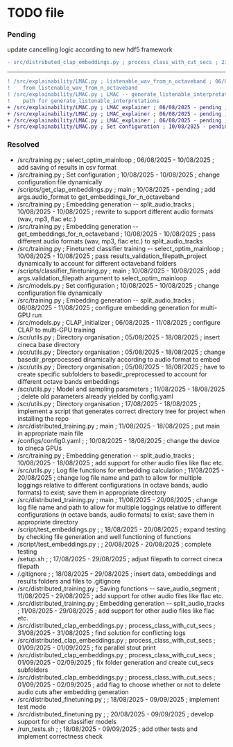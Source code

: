 
# TODO file

### Pending
update cancelling logic according to new hdf5 framework
```diff
- src/distributed_clap_embeddings.py ; process_class_with_cut_secs ; 23/09/2025 - pending ; update cancelling logic according to new hdf5 framework
```

--------------------------------------------------------------------------------------------
```diff
! /src/explainability/LMAC.py ; listenable_wav_from_n_octaveband ; 06/08/2025 - pending ; set correct directory to save explanations
!    from listenable_wav_from_n_octaveband
! /src/explainability/LMAC.py ; LMAC -- generate_listenable_interpretation ; 06/08/2025 - pending ; set correct reconstructed audio
!    path for generate_listenable_interpretations
+ /src/explainability/LMAC.py ; LMAC_explainer ; 06/08/2025 - pending ; finish fixing and honing the pipeline
+ /src/explainability/LMAC.py ; LMAC_explainer ; 06/08/2025 - pending ; correctly set up multi-GPU mode
+ /src/explainability/LMAC.py ; LMAC_explainer ; 06/08/2025 - pending ; finish writing comments
+ /src/explainability/LMAC.py ; Set configuration ; 10/08/2025 - pending ; change configuration file dynamically
```

### Resolved

- /src/training.py ; select_optim_mainloop ; 06/08/2025 - 10/08/2025 ; add saving of results in csv format
- /src/training.py ; Set configuration ; 10/08/2025 - 10/08/2025 ; change configuration file dynamically
- /scripts/get_clap_embeddings.py ; main ; 10/08/2025 - pending ; add args.audio_format to get_embeddings_for_n_octaveband
- /src/training.py ; Embedding generation -- split_audio_tracks ; 10/08/2025 - 10/08/2025 ; rewrite to support different audio
     formats (wav, mp3, flac etc.)
- /src/training.py ; Embedding generation -- get_embeddings_for_n_octaveband ; 10/08/2025 - 10/08/2025 ; pass different audio
     formats (wav, mp3, flac etc.) to split_audio_tracks
- /src/training.py ; Finetuned classifier training -- select_optim_mainloop ; 10/08/2025 - 10/08/2025 ; pass
     results_validation_filepath_project dynamically to account for different octaveband folders
- /scripts/classifier_finetuning.py ; main ; 10/08/2025 - 10/08/2025 ; add args.validation_filepath argument to
     select_optim_mainloop
- /src/models.py ; Set configuration ; 10/08/2025 - 10/08/2025 ; change configuration file dynamically
- /src/training.py ; Embedding generation -- split_audio_tracks ; 06/08/2025 - 11/08/2025 ; configure embedding generation for
     multi-GPU run
- /src/models.py ; CLAP_initializer ; 06/08/2025 - 11/08/2025 ; configure CLAP to multi-GPU training
- /scr/utils.py ; Directory organisation ; 05/08/2025 - 18/08/2025 ; insert cineca base directory
- /scr/utils.py ; Directory organisation ; 05/08/2025 - 18/08/2025 ; change basedir_preprocessed
     dinamically according to audio format to embed
- /scr/utils.py ; Directory organisation ; 05/08/2025 - 18/08/2025 ; have to create specific subfolders to basedir_preprocessed
     to account for different octave bands embeddings
- /scr/utils.py ; Model and sampling parameters ; 11/08/2025 - 18/08/2025 ; delete old parameters already yielded by config.yaml
- /scr/utils.py ; Directory organisation ; 17/08/2025 - 18/08/2025 ; implement a script that generates correct directory tree
     for project when installing the repo
- /src/distributed_training.py ; main ; 11/08/2025 - 18/08/2025 ; put main in appropriate main file
- /configs/config0.yaml ; ; 10/08/2025 - 18/08/2025 ; change the device to cineca GPUs
- /src/training.py ; Embedding generation -- split_audio_tracks ; 10/08/2025 - 18/08/2025 ; add support for other audio files like flac etc.
- /src/utils.py ; Log file functions for embedding calculation ; 11/08/2025 - 20/08/2025 ; change log file name and path to
     allow for multiple loggings relative to different configurations (n octave bands, audio formats) to exist; save them
     in appropriate directory
- /src/distributed_training.py ; main ; 11/08/2025 - 20/08/2025 ; change log file name and path to allow for multiple loggings
     relative to different configurations (n octave bands, audio formats) to exist; save them in appropriate directory
- /script/test_embeddings.py ; ; 18/08/2025 - 20/08/2025 ; expand testing by checking file generation and well functioning of functions
- /script/test_embeddings.py ; ; 20/08/2025 - 20/08/2025 ; complete testing
- /setup.sh ; ; 17/08/2025 - 29/08/2025 ; adjust filepath to correct cineca filepath
- /.gitignore ; ; 18/08/2025 - 29/08/2025 ; insert data, embeddings and results folders and files to .gitignore
- /src/distributed_training.py ; Saving functions -- save_audio_segment ; 11/08/2025 - 29/08/2025 ; add support for other audio
     files like flac etc.
- /src/distributed_training.py ; Embedding generation -- split_audio_tracks ; 11/08/2025 - 29/08/2025 ; add support for
     other audio files like flac etc.
- /src/distributed_clap_embeddings.py ; process_class_with_cut_secs ; 31/08/2025 - 31/08/2025 ; find solution for conflicting logs
- /src/distributed_clap_embeddings.py ; process_class_with_cut_secs ; 01/09/2025 - 01/09/2025 ; fix parallel stout print
- /src/distributed_clap_embeddings.py ; process_class_with_cut_secs ; 01/09/2025 - 02/09/2025 ; fix folder generation and
     create cut_secs subfolders
- /src/distributed_clap_embeddings.py ; process_class_with_cut_secs ; 01/09/2025 - 02/09/2025 ; add flag to choose whether
     or not to delete audio cuts after embedding generation
- /src/distributed_finetuning.py ; ; 18/08/2025 - 09/09/2025 ; implement test mode
- /src/distributed_finetuning.py ; ; 20/08/2025 - 09/09/2025 ; develop support for other classifier models
- /run_tests.sh ; ; 18/08/2025 - 09/09/2025 ; add other tests and implement correctness check
